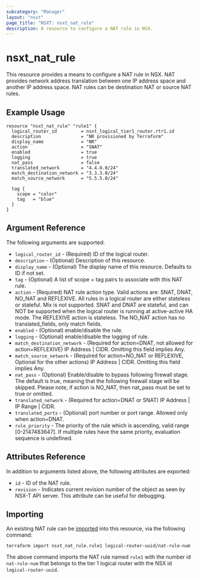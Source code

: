 ```yaml
---
subcategory: "Manager"
layout: "nsxt"
page_title: "NSXT: nsxt_nat_rule"
description: A resource to configure a NAT rule in NSX.
---
```


# nsxt_nat_rule

This resource provides a means to configure a NAT rule in NSX. NAT provides network address translation between one IP address space and another IP address space. NAT rules can be destination NAT or source NAT rules.

## Example Usage

```hcl
resource "nsxt_nat_rule" "rule1" {
  logical_router_id         = nsxt_logical_tier1_router.rtr1.id
  description               = "NR provisioned by Terraform"
  display_name              = "NR"
  action                    = "SNAT"
  enabled                   = true
  logging                   = true
  nat_pass                  = false
  translated_network        = "4.4.0.0/24"
  match_destination_network = "3.3.3.0/24"
  match_source_network      = "5.5.5.0/24"

  tag {
    scope = "color"
    tag   = "blue"
  }
}
```

## Argument Reference

The following arguments are supported:

* `logical_router_id` - (Required) ID of the logical router.
* `description` - (Optional) Description of this resource.
* `display_name` - (Optional) The display name of this resource. Defaults to ID if not set.
* `tag` - (Optional) A list of scope + tag pairs to associate with this NAT rule.
* `action` - (Required) NAT rule action type. Valid actions are: SNAT, DNAT, NO_NAT and REFLEXIVE. All rules in a logical router are either stateless or stateful. Mix is not supported. SNAT and DNAT are stateful, and can NOT be supported when the logical router is running at active-active HA mode. The REFLEXIVE action is stateless. The NO_NAT action has no translated_fields, only match fields.
* `enabled` - (Optional) enable/disable the rule.
* `logging` - (Optional) enable/disable the logging of rule.
* `match_destination_network` - (Required for action=DNAT, not allowed for action=REFLEXIVE) IP Address | CIDR. Omitting this field implies Any.
* `match_source_network` - (Required for action=NO_NAT or REFLEXIVE, Optional for the other actions) IP Address | CIDR. Omitting this field implies Any.
* `nat_pass` - (Optional) Enable/disable to bypass following firewall stage. The default is true, meaning that the following firewall stage will be skipped. Please note, if action is NO_NAT, then nat_pass must be set to true or omitted.
* `translated_network` - (Required for action=DNAT or SNAT) IP Address | IP Range | CIDR.
* `translated_ports` - (Optional) port number or port range. Allowed only when action=DNAT.
* `rule_priority` - The priority of the rule which is ascending, valid range [0-2147483647]. If multiple rules have the same priority, evaluation sequence is undefined.


## Attributes Reference

In addition to arguments listed above, the following attributes are exported:

* `id` - ID of the NAT rule.
* `revision` - Indicates current revision number of the object as seen by NSX-T API server. This attribute can be useful for debugging.

## Importing

An existing NAT rule can be [imported][docs-import] into this resource, via the following command:

[docs-import]: https://www.terraform.io/cli/import

```
terraform import nsxt_nat_rule.rule1 logical-router-uuid/nat-rule-num
```

The above command imports the NAT rule named `rule1` with the number id `nat-rule-num` that belongs to the tier 1 logical router with the NSX id `logical-router-uuid`.
